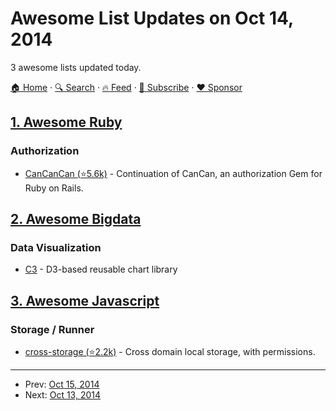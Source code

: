 # Awesome List Updates on Oct 14, 2014

3 awesome lists updated today.

[🏠 Home](/README.md) · [🔍 Search](https://www.trackawesomelist.com/search/) · [🔥 Feed](https://www.trackawesomelist.com/rss.xml) · [📮 Subscribe](https://trackawesomelist.us17.list-manage.com/subscribe?u=d2f0117aa829c83a63ec63c2f&id=36a103854c) · [❤️  Sponsor](https://github.com/sponsors/theowenyoung)



## [1. Awesome Ruby](/content/markets/awesome-ruby/README.md)

### Authorization

*   [CanCanCan (⭐5.6k)](https://github.com/CanCanCommunity/cancancan) - Continuation of CanCan, an authorization Gem for Ruby on Rails.

## [2. Awesome Bigdata](/content/newTendermint/awesome-bigdata/README.md)

### Data Visualization

*   [C3](http://c3js.org/) - D3-based reusable chart library

## [3. Awesome Javascript](/content/sorrycc/awesome-javascript/README.md)

### Storage / Runner

*   [cross-storage (⭐2.2k)](https://github.com/zendesk/cross-storage) - Cross domain local storage, with permissions.

---

- Prev: [Oct 15, 2014](/content/2014/10/15/README.md)
- Next: [Oct 13, 2014](/content/2014/10/13/README.md)